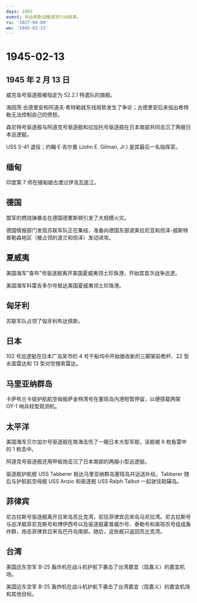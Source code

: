 ```yaml
---
days: 1992
event: 布达佩斯战略进攻行动结束。
ru: '2027-08-09'
ww: '1945-02-13'
---
```


# 1945-02-13

## 1945 年 2 月 13 日

威克岛号驱逐舰被指定为 52.2.1 特遣队的旗舰。

海因茨·古德里安和阿道夫·希特勒就东线局势发生了争论；古德里安后来指出希特勒无法控制自己的愤怒。

森尼特号驱逐舰与阿道克号驱逐舰和拉加托号驱逐舰在日本南部共同击沉了两艘日本巡逻艇。

USS S-41 退役；约翰·E·吉尔曼 (John E. Gilman, Jr.) 是其最后一名指挥官。

## 缅甸

印度第 7 师在缅甸娘古渡过伊洛瓦底江。

## 德国

盟军的燃烧弹袭击在德国德累斯顿引发了大规模火灾。

德国情报部门发现苏联军队正在集结，准备向德国东部波美拉尼亚和但泽-威斯特普勒森地区（被占领的波兰和但泽）发动进攻。

## 夏威夷

美国海军"查布"号驱逐舰离开美国夏威夷领土珍珠港，开始其首次战争巡逻。

美国海军科雷吉多尔号抵达美国夏威夷领土珍珠港。

## 匈牙利

苏联军队占领了匈牙利布达佩斯。

## 日本

102 号巡逻艇在日本广岛吴市的 4 号干船坞中开始接收新的三脚架前桅杆、22
型水面雷达和 13 型对空搜索雷达。

## 马里亚纳群岛

卡萨布兰卡级护航航空母舰萨金特湾号在塞班岛内港短暂停留，以便搭载两架
OY-1 哨兵轻型观测机。

## 太平洋

美国海军贝尔加尔号驱逐舰在南海击伤了一艘日本大型军舰，该舰被 6
枚鱼雷中的 1 枚击中。

阿道克号驱逐舰还用甲板炮击沉了日本南部的两艘小型巡逻艇。

驱逐舰护航舰 USS Tabberer 抵达马里亚纳群岛塞班岛并运送补给。Tabberer
随后与护航航空母舰 USS Anzio 和驱逐舰 USS Ralph Talbot 一起驶往硫磺岛。

## 菲律宾

尼古拉斯号驱逐舰离开吕宋岛苏比克湾，前往菲律宾吕宋岛马尼拉湾。尼古拉斯号与巡洋舰菲尼克斯号和博伊西号以及驱逐舰霍普威尔号、泰勒号和奥班农号组成轰炸群，炮击菲律宾吕宋岛巴丹岛南部。随后，这些舰只返回苏比克湾。

## 台湾

美国远东空军 B-25
轰炸机在战斗机护航下袭击了台湾嘉宜（现嘉义）的嘉宜机场。

美国远东空军 B-25
轰炸机在战斗机护航下袭击了台湾嘉宜（现嘉义）的嘉宜机场和其他目标。